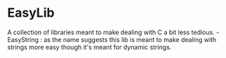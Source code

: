 # EasyLib
 A collection of libraries meant to make dealing with C a bit less tedious.
 -EasyString :
  as the name suggests this lib is meant to make dealing with strings more easy though it's meant for dynamic strings.
